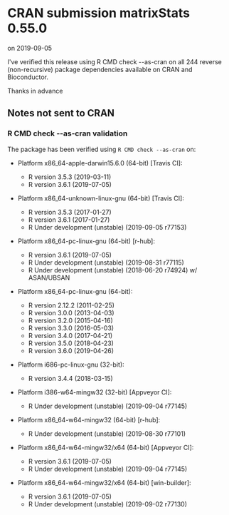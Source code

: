 # CRAN submission matrixStats 0.55.0

on 2019-09-05

I've verified this release using R CMD check --as-cran on all 244 reverse (non-recursive) package dependencies available on CRAN and Bioconductor.

Thanks in advance


## Notes not sent to CRAN

### R CMD check --as-cran validation

The package has been verified using `R CMD check --as-cran` on:

* Platform x86_64-apple-darwin15.6.0 (64-bit) [Travis CI]:
  - R version 3.5.3 (2019-03-11)
  - R version 3.6.1 (2019-07-05)

* Platform x86_64-unknown-linux-gnu (64-bit) [Travis CI]:
  - R version 3.5.3 (2017-01-27)
  - R version 3.6.1 (2017-01-27)
  - R Under development (unstable) (2019-09-05 r77153)

* Platform x86_64-pc-linux-gnu (64-bit) [r-hub]:
  - R version 3.6.1 (2019-07-05)
  - R Under development (unstable) (2019-08-31 r77115)
  - R Under development (unstable) (2018-06-20 r74924) w/ ASAN/UBSAN

* Platform x86_64-pc-linux-gnu (64-bit):
  - R version 2.12.2 (2011-02-25)
  - R version 3.0.0 (2013-04-03)
  - R version 3.2.0 (2015-04-16)
  - R version 3.3.0 (2016-05-03)
  - R version 3.4.0 (2017-04-21)
  - R version 3.5.0 (2018-04-23)
  - R version 3.6.0 (2019-04-26)

* Platform i686-pc-linux-gnu (32-bit):
  - R version 3.4.4 (2018-03-15)

* Platform i386-w64-mingw32 (32-bit) [Appveyor CI]:
  - R Under development (unstable) (2019-09-04 r77145)

* Platform x86_64-w64-mingw32 (64-bit) [r-hub]:
  - R Under development (unstable) (2019-08-30 r77101)

* Platform x86_64-w64-mingw32/x64 (64-bit) [Appveyor CI]:
  - R version 3.6.1 (2019-07-05)
  - R Under development (unstable) (2019-09-04 r77145)

* Platform x86_64-w64-mingw32/x64 (64-bit) [win-builder]:
  - R version 3.6.1 (2019-07-05)
  - R Under development (unstable) (2019-09-02 r77130)
